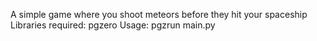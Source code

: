 A simple game where you shoot meteors before they hit your spaceship
Libraries required: pgzero
Usage: pgzrun main.py

